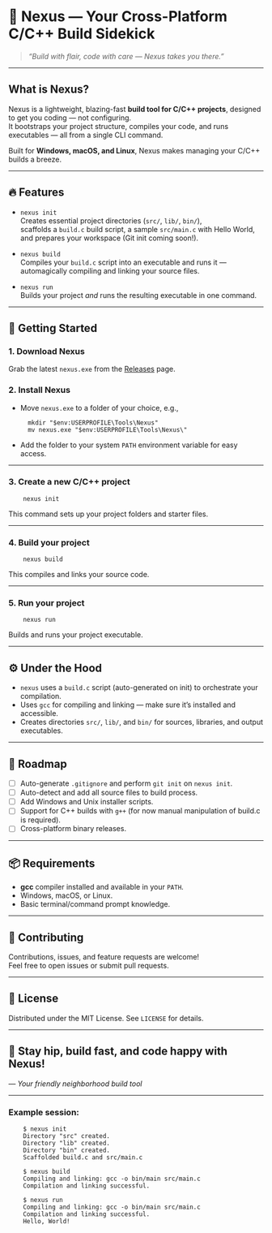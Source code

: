 # 🚀 Nexus — Your Cross-Platform C/C++ Build Sidekick

> *“Build with flair, code with care — Nexus takes you there.”*

---

## What is Nexus?

Nexus is a lightweight, blazing-fast **build tool for C/C++ projects**, designed to get you coding — not configuring.  
It bootstraps your project structure, compiles your code, and runs executables — all from a single CLI command.  

Built for **Windows, macOS, and Linux**, Nexus makes managing your C/C++ builds a breeze.

---

## 🔥 Features

- `nexus init`  
  Creates essential project directories (`src/`, `lib/`, `bin/`),  
  scaffolds a `build.c` build script, a sample `src/main.c` with Hello World,  
  and prepares your workspace (Git init coming soon!).  

- `nexus build`  
  Compiles your `build.c` script into an executable and runs it —  
  automagically compiling and linking your source files.

- `nexus run`  
  Builds your project *and* runs the resulting executable in one command.

---

## 🎉 Getting Started

### 1. Download Nexus

Grab the latest `nexus.exe` from the [Releases](https://github.com/YOUR_USERNAME/YOUR_REPO/releases) page.

### 2. Install Nexus

- Move `nexus.exe` to a folder of your choice, e.g.,

        mkdir "$env:USERPROFILE\Tools\Nexus"
        mv nexus.exe "$env:USERPROFILE\Tools\Nexus\"

- Add the folder to your system `PATH` environment variable for easy access.

---

### 3. Create a new C/C++ project

        nexus init

This command sets up your project folders and starter files.

---

### 4. Build your project

        nexus build

This compiles and links your source code.

---

### 5. Run your project

        nexus run

Builds and runs your project executable.

---

## ⚙️ Under the Hood

- `nexus` uses a `build.c` script (auto-generated on init) to orchestrate your compilation.
- Uses `gcc` for compiling and linking — make sure it’s installed and accessible.
- Creates directories `src/`, `lib/`, and `bin/` for sources, libraries, and output executables.

---

## 🚧 Roadmap

- [ ] Auto-generate `.gitignore` and perform `git init` on `nexus init`.
- [ ] Auto-detect and add all source files to build process.
- [ ] Add Windows and Unix installer scripts.
- [ ] Support for C++ builds with `g++` (for now manual manipulation of build.c is required).
- [ ] Cross-platform binary releases.

---

## 📦 Requirements

- **gcc** compiler installed and available in your `PATH`.
- Windows, macOS, or Linux.
- Basic terminal/command prompt knowledge.

---

## 🙌 Contributing

Contributions, issues, and feature requests are welcome!  
Feel free to open issues or submit pull requests.

---

## 📄 License

Distributed under the MIT License. See `LICENSE` for details.

---

## 👑 Stay hip, build fast, and code happy with Nexus!  
*— Your friendly neighborhood build tool*

---

### Example session:

        $ nexus init
        Directory "src" created.
        Directory "lib" created.
        Directory "bin" created.
        Scaffolded build.c and src/main.c

        $ nexus build
        Compiling and linking: gcc -o bin/main src/main.c
        Compilation and linking successful.

        $ nexus run
        Compiling and linking: gcc -o bin/main src/main.c
        Compilation and linking successful.
        Hello, World!
